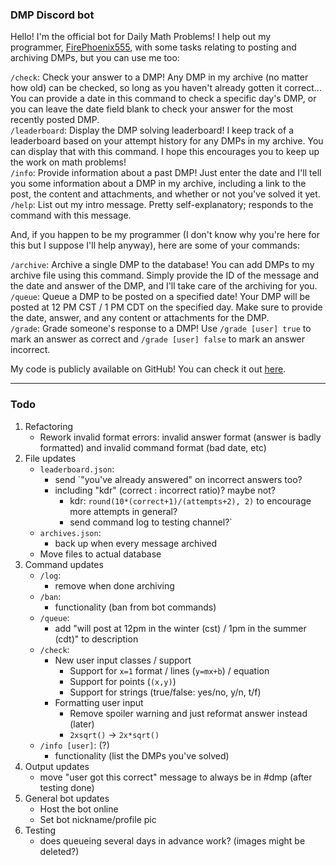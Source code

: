 ### DMP Discord bot
Hello! I'm the official bot for Daily Math Problems! I help out my programmer, [FirePhoenix555](https://github.com/FirePhoenix555), with some tasks relating to posting and archiving DMPs, but you can use me too:

`/check`: Check your answer to a DMP! Any DMP in my archive (no matter how old) can be checked, so long as you haven't already gotten it correct... You can provide a date in this command to check a specific day's DMP, or you can leave the date field blank to check your answer for the most recently posted DMP.  
`/leaderboard`: Display the DMP solving leaderboard! I keep track of a leaderboard based on your attempt history for any DMPs in my archive. You can display that with this command. I hope this encourages you to keep up the work on math problems!  
`/info`: Provide information about a past DMP! Just enter the date and I'll tell you some information about a DMP in my archive, including a link to the post, the content and attachments, and whether or not you've solved it yet.  
`/help`: List out my intro message. Pretty self-explanatory; responds to the command with this message.

And, if you happen to be my programmer (I don't know why you're here for this but I suppose I'll help anyway), here are some of your commands:

`/archive`: Archive a single DMP to the database! You can add DMPs to my archive file using this command. Simply provide the ID of the message and the date and answer of the DMP, and I'll take care of the archiving for you.  
`/queue`: Queue a DMP to be posted on a specified date! Your DMP will be posted at 12 PM CST / 1 PM CDT on the specified day. Make sure to provide the date, answer, and any content or attachments for the DMP.  
`/grade`: Grade someone's response to a DMP! Use `/grade [user] true` to mark an answer as correct and `/grade [user] false` to mark an answer incorrect.

My code is publicly available on GitHub! You can check it out [here](https://github.com/FirePhoenix555/dmp-discord-bot).

---
### Todo
1. Refactoring
    * Rework invalid format errors: invalid answer format (answer is badly formatted) and invalid command format (bad date, etc)
2. File updates
    * `leaderboard.json`:
      * send `"you've already answered" on incorrect answers too?
      * including "kdr" (correct : incorrect ratio)? maybe not?
        * kdr: `round(10*(correct+1)/(attempts+2), 2)` to encourage more attempts in general?
        * send command log to testing channel?`
    * `archives.json`:
      * back up when every message archived
    * Move files to actual database
3. Command updates
    * `/log`:
      * remove when done archiving
    * `/ban`:
      * functionality (ban from bot commands)
    * `/queue`:
      * add "will post at 12pm in the winter (cst) / 1pm in the summer (cdt)" to description
    * `/check`:
      * New user input classes / support
        * Support for `x=1` format / lines (`y=mx+b`) / equation
        * Support for points (`(x,y)`)
        * Support for strings (true/false: yes/no, y/n, t/f)
      * Formatting user input
        * Remove spoiler warning and just reformat answer instead (later)
        * `2xsqrt()` -> `2x*sqrt()`
    * `/info [user]`: (?)
      * functionality (list the DMPs you've solved)
4. Output updates
    * move "user got this correct" message to always be in #dmp (after testing done)
5. General bot updates
    * Host the bot online
    * Set bot nickname/profile pic
6. Testing
    * does queueing several days in advance work? (images might be deleted?)